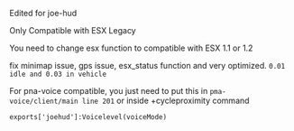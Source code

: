 Edited for joe-hud

Only Compatible with ESX Legacy

You need to change esx function to compatible with ESX 1.1 or 1.2

fix minimap issue, gps issue, esx_status function and very optimized. `0.01 idle and 0.03 in vehicle`

For pna-voice compatible, you just need to put this in `pma-voice/client/main line 201` or inside +cycleproximity command

`exports['joehud']:Voicelevel(voiceMode)`

